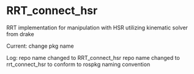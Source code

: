 # RRT_connect_hsr
RRT implementation for manipulation with HSR utilizing kinematic solver from drake

Current: change pkg name

Log: repo name changed to RRT_connect_hsr
	 repo name changed to rrt_connect_hsr to conform to rospkg naming convention